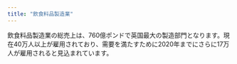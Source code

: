 ```yaml
---
title: "飲食料品製造業"
---
```

飲食料品製造業の総売上は、760億ポンドで英国最大の製造部門となります。現在40万人以上が雇用されており、需要を満たすために2020年までにさらに17万人が雇用されると見込まれています。